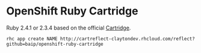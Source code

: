 # OpenShift Ruby Cartridge
Ruby 2.4.1 or 2.3.4 based on the official [Cartridge](https://github.com/openshift/origin-server/blob/master/documentation/oo_cartridge_guide.adoc#ruby).

    rhc app create NAME http://cartreflect-claytondev.rhcloud.com/reflect?github=baip/openshift-ruby-cartridge
